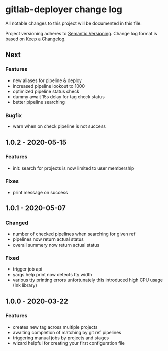 # gitlab-deployer change log

All notable changes to this project will be documented in this file.

Project versioning adheres to [Semantic Versioning](http://semver.org/).
Change log format is based on [Keep a Changelog](http://keepachangelog.com/).

## Next
### Features
- new aliases for pipeline & deploy
- increased pipeline lookout to 1000
- optimized pipeline status check
- dummy await 15s delay for tag check status
- better pipeline searching
### Bugfix
- warn when on check pipeline is not success

## 1.0.2 - 2020-05-15
### Features
- init: search for projects is now limited to user membership
### Fixes
- print message on success

## 1.0.1 - 2020-05-07
### Changed
- number of checked pipelines when searching for given ref
- pipelines now return actual status
- overall summery now return actual status
### Fixed
- trigger job api
- yargs help print now detects tty width
- various tty printing errors unfortunately this introduced high CPU usage (Ink library)

## 1.0.0 - 2020-03-22
### Features
- creates new tag across multiple projects
- awaiting completion of matching by git ref pipelines
- triggering manual jobs by projects and stages 
- wizard helpful for creating your first configuration file

